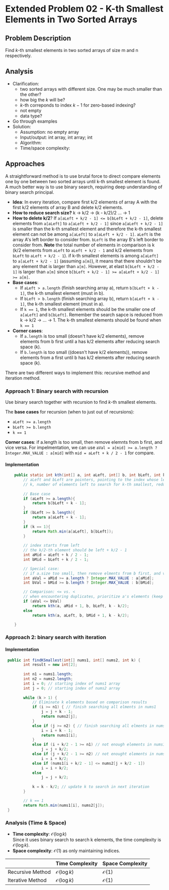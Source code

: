# Extended Problem 02 - K-th Smallest Elements in Two Sorted Arrays 

## Problem Description
Find $k$-th smallest elements in two sorted arrays of size m and n respectively. 

## Analysis
* Clarification:
    - two sorted arrays with different size. One may be much smaller than the other?
    - how big the $k$ will be?
    - $k$-th correponds to index $k-1$ for zero-based indexing?
    - not empty
    - data type?
 * Go through examples
 * Solution:
    - Assumption: no empty array
    - Input/output: int array, int array; int
    - Algorithm:
    - Time/space complexity:

## Approaches
A straightforward method is to use brutal force to direct compare elements one by one between two sorted arrays until k-th smallest element is found. A much better way is to use binary search, requiring deep understanding of binary search principal. 
* **Idea**: In every iteration, compare first k/2 elements of array A with the first k/2 elements of array B and delete k/2 elements.
* **How to reduce search size?** k -> k/2 -> (k - k/2)/2 ... -> 1
* **How to delete k/2**? If `a[aLeft + k/2 - 1] <= b[bLeft + k/2 - 1]`, delete elements from `a[aLeft]` to `a[aLeft + k/2 - 1]` since `a[aLeft + k/2 - 1]` is smaller than the k-th smallest element and therefore the k-th smallest element can not be among `a[aLeft]` to `a[aLeft + k/2 - 1]`. `aLeft` is the array A's left border to consider from. `bLeft` is the array B's left border to consider from.  **Note** the total number of elements in comparison is k (k/2 elements from `aLeft` to `aLeft + k/2 - 1` and k/2 elements from `bLeft` to `aLeft + k/2 - 1`). if k-th smallest elements is among `a[aLeft]` to `a[aLeft + k/2 - 1]` (assuming `a[m]`), it means that there shouldn't be any element that is larger than `a[m]`. However, at elast `b[bLeft + k/2 - 1]` is larger than `a[m]` since `b[bLeft + k/2 - 1] >= a[aLeft + k/2 - 1] >= a[m]`.
* **Base cases**:
    - If `aLeft > a.length` (finish searching array a), return `b[bLeft + k - 1]`, the k-th smallest element (must in b). 
    - If `bLeft > b.length` (finish searching array b), return `b[aLeft + k - 1]`, the k-th smallest element (must in a). 
    - If `k == 1`,  the k-th smallest elements should be the smaller one of `a[aLeft]` and `b[bLeft]`. Remember the search sapce is reduced from k -> k/2 -> ... -> 1. The k-th smallest elements should be found when `k == 1` 
* **Corner cases**:
    - If `a.length` is too small (doesn't have k/2 elements), remove elements from b first until a has k/2 elements after reducing search space (k).
    - If `b.length` is too small ((doesn't have k/2 elements)), remove elements from a first until b has k/2 elements after reducing search space (k).

There are two different ways to implement this: recursive method and iteration method. 

### Approach 1: Binary search with recursion  
Use binary search together with recursion to find $k$-th smallest elements.

The **base cases** for recursion (when to just out of recursions):
* `aLeft >= a.length`
* `bLeft >= b.length`
* `k == 1`

**Corner cases**: if a.length is too small, then remove elemnts from b first, and vice versa. For impelmentation, we can use `aVal = a[mid] >= a.length ? Integer.MAX_VALUE : a[mid]` with `mid = aLeft + k / 2 - 1` for compare.  


#### Implementation
```java
    public static int kth(int[] a, int aLeft, int[] b, int bLeft, int k){
        // aLeft and bLeft are pointers, pointing to the index whose left elments are excluded 
        // k, number of elements left to search for k-th smallest, reduced by half each iteration
        
        // Base case
        if (aLeft >= a.length){
            return b[bLeft + k - 1];
        }
        if (bLeft >= b.length){
            return a[aLeft + k - 1];
        } 
        if (k == 1){
            return Math.min(a[aLeft], b[bLeft]);
        }
        
        // index starts from left
        // the k/2-th element should be left + k/2 - 1
        int aMid = aLeft + k / 2 - 1;
        int bMid = bLeft + k / 2 - 1;

        // Special case:
        // if a.size too small, then remove elments from b first, and vice versa.
        int aVal = aMid >= a.length ? Integer.MAX_VALUE : a[aMid];
        int bVal = bMid >= b.length ? Integer.MAX_VALUE : b[bMid];

        // Comparison: <= vs. <
        // when encountering duplicates, prioritize a's elements (keep a's elements and remove b's first)
        if (aVal <= bVal)
            return kth(a, aMid + 1, b, bLeft, k - k/2);
        else
            return kth(a, aLeft, b, bMid + 1, k - k/2);

    }
```

### Approach 2: binary search with iteration
#### Implementation
```java
 public int findKSmallest(int[] nums1, int[] nums2, int k) {
        int result = new int[2];
        
        int n1 = nums1.length;
        int n2 = nums2.length;
        int i = 0; // starting index of nums1 array
        int j = 0; // starting index of nums2 array
          
        while (k > 1) {
            // Eliminate k elements based on comparison results
            if (i >= n1) { // finish searching all elments in nums1
                j = j + k - 1;
                return nums2[j];
            }
            else if (j >= n2) { // finish searching all elments in nums1
                i = i + k - 1;
                return nums1[i];
            }
            else if (i + k/2 - 1 >= n1) // not enough elements in nums1
                j = j + k/2;
            else if (j + k/2 - 1 >= n2) // not enought elements in nums2
                i = i + k/2;
            else if (nums1[i + k/2 - 1] <= nums2[j + k/2 - 1])
                i = i + k/2;
            else
                j = j + k/2;
            
            k = k - k/2; // update k to search in next iteration
        }

        // k == 1 
        return Math.min(nums1[i], nums2[j]);
 }
```

### Analysis (Time & Space)
* **Time complexity**: $\mathcal{O}(\log k)$  
Since it uses binary search to search k elements, the time complexity is $\mathcal{O}(\log k)$.
* **Space complexity**: $\mathcal{O}(1)$ as only maintaining indices.  

|     | Time Complexity | Space Complexity  
| ----- | ----- | ----- |  
| Recursive Method| $\mathcal{O}(\log k)$ | $\mathcal{O}(1)$ |  
| Iterative Method | $\mathcal{O}(\log k)$ | $\mathcal{O}(1)$ | 



